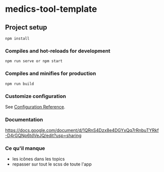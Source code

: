 # medics-tool-template

## Project setup
```
npm install
```

### Compiles and hot-reloads for development
```
npm run serve or npm start
```

### Compiles and minifies for production
```
npm run build
```

### Customize configuration
See [Configuration Reference](https://cli.vuejs.org/config/).


### Documentation

https://docs.google.com/document/d/1QRnS4Dzx8e4DGYxQq7rRnbuTYRkf-D4rGQNp6tdVeJQ/edit?usp=sharing


### Ce qu'il manque 

- les icônes dans les topics
- repasser sur tout le scss de toute l'app